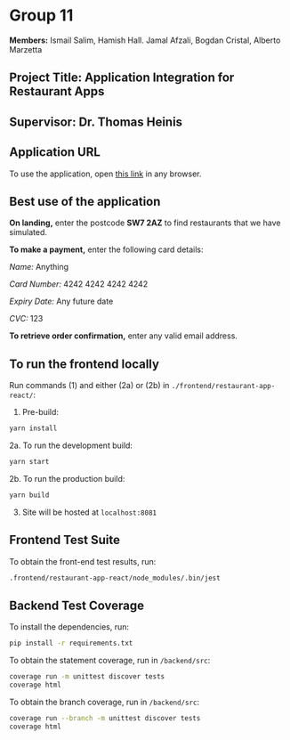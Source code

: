 # Group 11
**Members:** Ismail Salim, Hamish Hall. Jamal Afzali, Bogdan Cristal, Alberto Marzetta
## Project Title: Application Integration for Restaurant Apps

## Supervisor: Dr. Thomas Heinis

## Application URL
To use the application, open [this link](http://production.dolxjcfav4ei2.amplifyapp.com) in any browser.

## Best use of the application
**On landing,** enter the postcode **SW7 2AZ** to find restaurants that we have simulated.

**To make a payment,** enter the following card details:

*Name:* Anything

*Card Number:* 4242 4242 4242 4242

*Expiry Date:* Any future date

*CVC:* 123

**To retrieve order confirmation,** enter any valid email address.

## To run the frontend locally
Run commands (1) and either  (2a) or (2b) in ```./frontend/restaurant-app-react/```:
1. Pre-build: 
```bash
yarn install
```

2a. To run the development build:
```bash
yarn start
```

2b. To run the production build:
```bash
yarn build
```

3. Site will be hosted at ```localhost:8081```

## Frontend Test Suite
To obtain the front-end test results, run:
```bash
.frontend/restaurant-app-react/node_modules/.bin/jest
```

## Backend Test Coverage
To install the dependencies, run:
```bash
pip install -r requirements.txt
```

To obtain the statement coverage, run in ```/backend/src```:
```bash
coverage run -m unittest discover tests
coverage html
```

To obtain the branch coverage, run in ```/backend/src```:
```bash
coverage run --branch -m unittest discover tests
coverage html
```
